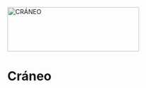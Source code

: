 <a href="https://es.cooltext.com"><img src="https://images.cooltext.com/5136313.png" width="297" height="101" alt="CRÁNEO" /></a>

# Cráneo





